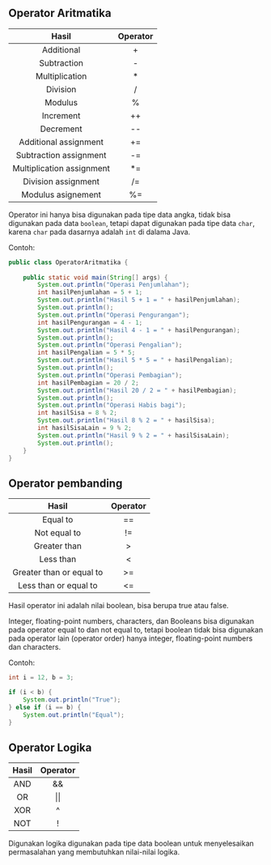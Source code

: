 ## Operator Aritmatika

|           Hasil           | Operator |
| :-----------------------: | :------: |
|        Additional         |    +     |
|        Subtraction        |    -     |
|      Multiplication       |    *     |
|         Division          |    /     |
|          Modulus          |    %     |
|         Increment         |    ++    |
|         Decrement         |    --    |
|   Additional assignment   |    +=    |
|  Subtraction assignment   |    -=    |
| Multiplication assignment |    *=    |
|    Division assignment    |    /=    |
|    Modulus asignement     |    %=    |

Operator ini hanya bisa digunakan pada tipe data angka, tidak bisa digunakan
pada data `boolean`, tetapi dapat digunakan pada tipe data `char`, karena `char`
pada dasarnya adalah `int` di dalama Java.

Contoh:

```java
public class OperatorAritmatika {
 
    public static void main(String[] args) {
        System.out.println("Operasi Penjumlahan");
        int hasilPenjumlahan = 5 + 1;
        System.out.println("Hasil 5 + 1 = " + hasilPenjumlahan);
        System.out.println();
        System.out.println("Operasi Pengurangan");
        int hasilPengurangan = 4 - 1;
        System.out.println("Hasil 4 - 1 = " + hasilPengurangan);
        System.out.println();
        System.out.println("Operasi Pengalian");
        int hasilPengalian = 5 * 5;
        System.out.println("Hasil 5 * 5 = " + hasilPengalian);
        System.out.println();
        System.out.println("Operasi Pembagian");
        int hasilPembagian = 20 / 2;
        System.out.println("Hasil 20 / 2 = " + hasilPembagian);
        System.out.println();
        System.out.println("Operasi Habis bagi");
        int hasilSisa = 8 % 2;
        System.out.println("Hasil 8 % 2 = " + hasilSisa);
        int hasilSisaLain = 9 % 2;
        System.out.println("Hasil 9 % 2 = " + hasilSisaLain);
        System.out.println();
    }
}
```

## Operator pembanding

|          Hasil           | Operator |
| :----------------------: | :------: |
|         Equal to         |    ==    |
|       Not equal to       |    !=    |
|       Greater than       |    >     |
|        Less than         |    <     |
| Greater than or equal to |    >=    |
|  Less than or equal to   |    <=    |

Hasil operator ini adalah nilai boolean, bisa berupa true atau false.

Integer, floating-point numbers, characters, dan Booleans bisa digunakan pada
operator equal to dan not equal to, tetapi boolean tidak bisa digunakan pada
operator lain (operator order) hanya integer, floating-point numbers dan
characters.

Contoh:

```java
int i = 12, b = 3;

if (i < b) {
    System.out.println("True");
} else if (i == b) {
    System.out.println("Equal");
}
```

## Operator Logika

| Hasil | Operator |
| :---: | :------: |
|  AND  |    &&    |
|  OR   |   \|\|   |
|  XOR  |    ^     |
|  NOT  |    !     |

Digunakan logika digunakan pada tipe data boolean untuk menyelesaikan
permasalahan yang membutuhkan nilai-nilai logika.